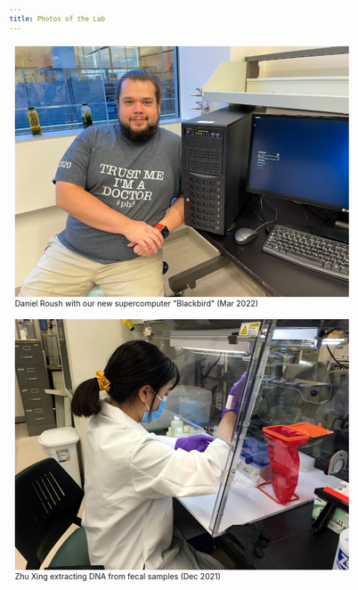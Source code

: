 ```yaml
---
title: Photos of the Lab
---
```


<figure style="float: left; width: 600px; margin: 10px;">
  <a href="assets/images/photos/Daniel_Blackbird.jpg">
    <img src="assets/images/photos/Daniel_Blackbird.jpg" alt="Supercomputer">
  </a>
  <figcaption>Daniel Roush with our new supercomputer "Blackbird" (Mar 2022)</figcaption>
</figure>

<figure style="float: left; width: 600px; margin: 10px;">
  <a href="assets/images/photos/Zhu_DNA_extraction.jpg">
    <img src="assets/images/photos/Zhu_DNA_extraction.jpg" alt="DNA extraction">
  </a>
  <figcaption>Zhu Xing extracting DNA from fecal samples (Dec 2021)</figcaption>
</figure>
